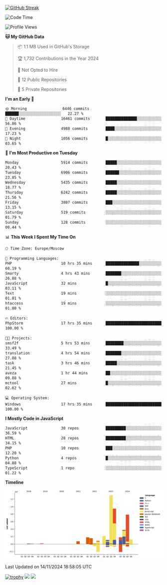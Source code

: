 [![GitHub Streak](https://github-readme-streak-stats.herokuapp.com/?user=yogik10)](https://git.io/streak-stats)
<!--START_SECTION:waka-->
![Code Time](http://img.shields.io/badge/Code%20Time-994%20hrs%2039%20mins-blue)

![Profile Views](http://img.shields.io/badge/Profile%20Views-0-blue)

**🐱 My GitHub Data** 

> 📦 1.1 MB Used in GitHub's Storage 
 > 
> 🏆 1,732 Contributions in the Year 2024
 > 
> 🚫 Not Opted to Hire
 > 
> 📜 12 Public Repositories 
 > 
> 🔑 5 Private Repositories 
 > 
**I'm an Early 🐤** 

```text
🌞 Morning                6446 commits        ██████░░░░░░░░░░░░░░░░░░░   22.27 % 
🌆 Daytime                16461 commits       ██████████████░░░░░░░░░░░   56.86 % 
🌃 Evening                4988 commits        ████░░░░░░░░░░░░░░░░░░░░░   17.23 % 
🌙 Night                  1056 commits        █░░░░░░░░░░░░░░░░░░░░░░░░   03.65 % 
```
📅 **I'm Most Productive on Tuesday** 

```text
Monday                   5914 commits        █████░░░░░░░░░░░░░░░░░░░░   20.43 % 
Tuesday                  6906 commits        ██████░░░░░░░░░░░░░░░░░░░   23.85 % 
Wednesday                5435 commits        █████░░░░░░░░░░░░░░░░░░░░   18.77 % 
Thursday                 6242 commits        █████░░░░░░░░░░░░░░░░░░░░   21.56 % 
Friday                   3807 commits        ███░░░░░░░░░░░░░░░░░░░░░░   13.15 % 
Saturday                 519 commits         ░░░░░░░░░░░░░░░░░░░░░░░░░   01.79 % 
Sunday                   128 commits         ░░░░░░░░░░░░░░░░░░░░░░░░░   00.44 % 
```


📊 **This Week I Spent My Time On** 

```text
🕑︎ Time Zone: Europe/Moscow

💬 Programming Languages: 
PHP                      10 hrs 35 mins      ███████████████░░░░░░░░░░   60.19 % 
Smarty                   4 hrs 43 mins       ███████░░░░░░░░░░░░░░░░░░   26.88 % 
JavaScript               32 mins             █░░░░░░░░░░░░░░░░░░░░░░░░   03.11 % 
Text                     19 mins             ░░░░░░░░░░░░░░░░░░░░░░░░░   01.81 % 
htaccess                 19 mins             ░░░░░░░░░░░░░░░░░░░░░░░░░   01.80 % 

🔥 Editors: 
PhpStorm                 17 hrs 35 mins      █████████████████████████   100.00 % 

🐱‍💻 Projects: 
smsf2f                   5 hrs 53 mins       ████████░░░░░░░░░░░░░░░░░   33.49 % 
translation              4 hrs 54 mins       ███████░░░░░░░░░░░░░░░░░░   27.88 % 
task                     3 hrs 46 mins       █████░░░░░░░░░░░░░░░░░░░░   21.45 % 
aveza                    1 hr 44 mins        ██░░░░░░░░░░░░░░░░░░░░░░░   09.88 % 
mctool                   27 mins             █░░░░░░░░░░░░░░░░░░░░░░░░   02.62 % 

💻 Operating System: 
Windows                  17 hrs 35 mins      █████████████████████████   100.00 % 
```

**I Mostly Code in JavaScript** 

```text
JavaScript               30 repos            █████████░░░░░░░░░░░░░░░░   36.59 % 
HTML                     28 repos            █████████░░░░░░░░░░░░░░░░   34.15 % 
PHP                      10 repos            ███░░░░░░░░░░░░░░░░░░░░░░   12.20 % 
Python                   4 repos             █░░░░░░░░░░░░░░░░░░░░░░░░   04.88 % 
TypeScript               1 repo              ░░░░░░░░░░░░░░░░░░░░░░░░░   01.22 % 
```



**Timeline**

![Lines of Code chart](https://raw.githubusercontent.com/Yogik10/Yogik10/main/assets/bar_graph.png)


 Last Updated on 14/11/2024 18:58:05 UTC
<!--END_SECTION:waka-->
[![trophy](https://github-profile-trophy.vercel.app/?username=yogik10)](https://github.com/ryo-ma/github-profile-trophy)
![](https://github-profile-summary-cards.vercel.app/api/cards/profile-details?username=yogik10&theme=solarized_dark)
![](https://github-profile-summary-cards.vercel.app/api/cards/most-commit-language?username=yogik10&theme=solarized_dark)


